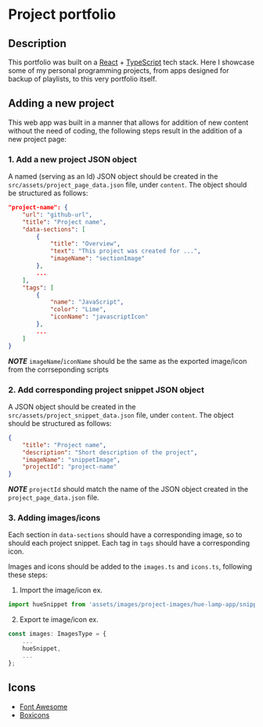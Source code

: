 # Project portfolio

## Description
This portfolio was built on a [React](https://react.dev/) + 
[TypeScript](https://www.typescriptlang.org/) tech stack. Here I showcase some
of my personal programming projects, from apps designed for backup of playlists,
to this very portfolio itself.


## Adding a new project
This web app was built in a manner that allows for addition of new content 
without the need of coding, the following steps result in the addition of a new
project page:


### 1. **Add a new project JSON object**

A named (serving as an Id) JSON object should be created in the 
`src/assets/project_page_data.json` file, under `content`. The object should 
be structured as follows:
```JSON
"project-name": {
    "url": "github-url",
    "title": "Project name",
    "data-sections": [
        {
            "title": "Overview",
            "text": "This project was created for ...",
            "imageName": "sectionImage"
        },
        ...
    ],
    "tags": [
        {
            "name": "JavaScript",
            "color": "Lime",
            "iconName": "javascriptIcon"
        },
        ...
    ]
}
```
***NOTE*** `imageName`/`iconName` should be the same as the exported image/icon from the corrseponding scripts


### 2. **Add corresponding project snippet JSON object**

A JSON object should be created in the `src/assets/project_snippet_data.json`
file, under `content`. The object should be structured as follows:
```JSON
{
    "title": "Project name",
    "description": "Short description of the project",
    "imageName": "snippetImage",
    "projectId": "project-name"
}
```
***NOTE*** `projectId` should match the name of the JSON object created in the
`project_page_data.json` file.


### 3. **Adding images/icons**

Each section in `data-sections` should have a corresponding image, so to should
each project snippet. Each tag in `tags` should have a corresponding icon.

Images and icons should be added to the `images.ts` and `icons.ts`, following
these steps:

1. Import the image/icon
ex. 
```TypeScript
import hueSnippet from 'assets/images/project-images/hue-lamp-app/snippet.png';
```

2. Export te image/icon
ex.
```TypeScript
const images: ImagesType = {
    ...
    hueSnippet,
    ...
};
```

## Icons
* [Font Awesome](https://fontawesome.com/)
* [Boxicons](https://boxicons.com/)